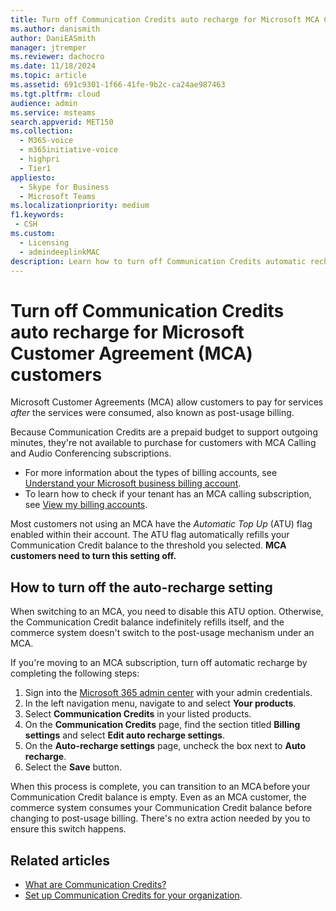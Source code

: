 ```yaml
---
title: Turn off Communication Credits auto recharge for Microsoft MCA Customers
ms.author: danismith
author: DaniEASmith
manager: jtremper
ms.reviewer: dachocro
ms.date: 11/18/2024
ms.topic: article
ms.assetid: 691c9301-1f66-41fe-9b2c-ca24ae987463
ms.tgt.pltfrm: cloud
audience: admin
ms.service: msteams
search.appverid: MET150
ms.collection:
  - M365-voice
  - m365initiative-voice
  - highpri
  - Tier1
appliesto: 
  - Skype for Business
  - Microsoft Teams
ms.localizationpriority: medium
f1.keywords:
 - CSH
ms.custom:
  - Licensing
  - admindeeplinkMAC
description: Learn how to turn off Communication Credits automatic recharge if you're a Microsoft Customer Agreement (MCA) customer.
---
```


# Turn off Communication Credits auto recharge for Microsoft Customer Agreement (MCA) customers

Microsoft Customer Agreements (MCA) allow customers to pay for services *after* the services were consumed, also known as post-usage billing.

Because Communication Credits are a prepaid budget to support outgoing minutes, they're not available to purchase for customers with MCA Calling and Audio Conferencing subscriptions.

- For more information about the types of billing accounts, see [Understand your Microsoft business billing account](/microsoft-365/commerce/manage-billing-accounts).
- To learn how to check if your tenant has an MCA calling subscription, see [View my billing accounts](/microsoft-365/commerce/manage-billing-accounts#view-my-billing-accounts).

Most customers not using an MCA have the *Automatic Top Up* (ATU) flag enabled within their account. The ATU flag automatically refills your Communication Credit balance to the threshold you selected. **MCA customers need to turn this setting off.**

## How to turn off the auto-recharge setting

When switching to an MCA, you need to disable this ATU option. Otherwise, the Communication Credit balance indefinitely refills itself, and the commerce system doesn't switch to the post-usage mechanism under an MCA.

If you're moving to an MCA subscription, turn off automatic recharge by completing the following steps:

1. Sign into the [Microsoft 365 admin center](https://go.microsoft.com/fwlink/p/?linkid=2024339) with your admin credentials.
1. In the left navigation menu, navigate to and select **Your products**.
1. Select **Communication Credits** in your listed products.
1. On the **Communication Credits** page, find the section titled **Billing settings** and select **Edit auto recharge settings**.
1. On the **Auto-recharge settings** page, uncheck the box next to **Auto recharge**.
1. Select the **Save** button.

When this process is complete, you can transition to an MCA before your Communication Credit balance is empty. Even as an MCA customer, the commerce system consumes your Communication Credit balance before changing to post-usage billing. There's no extra action needed by you to ensure this switch happens.

## Related articles

- [What are Communication Credits?](what-are-communications-credits.md)
- [Set up Communication Credits for your organization](set-up-communications-credits-for-your-organization.md).
